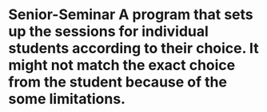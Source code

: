 # Senior-Seminar A program that sets up the sessions for individual students according to their choice. It might not match the exact choice from the student because of the some limitations.
